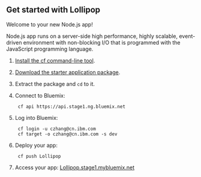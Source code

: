 Get started with Lollipop
-----------------------------------
Welcome to your new Node.js app!

Node.js app runs on a server-side high performance, highly scalable, event-driven environment with non-blocking I/O that is programmed with the JavaScript programming language.

1. [Install the cf command-line tool](https://www.stage1.ng.bluemix.net/docs/#starters/BuildingWeb.html#install_cf).
2. [Download the starter application package](https://ace.stage1.ng.bluemix.net:443/rest/../rest/apps/9ef1503a-62ed-42fb-8b19-443964fdd179/starter-download).
3. Extract the package and `cd` to it.
4. Connect to Bluemix:

		cf api https://api.stage1.ng.bluemix.net

5. Log into Bluemix:

		cf login -u czhang@cn.ibm.com
		cf target -o czhang@cn.ibm.com -s dev

6. Deploy your app:

		cf push Lollipop

7. Access your app: [Lollipop.stage1.mybluemix.net](//Lollipop.stage1.mybluemix.net)

